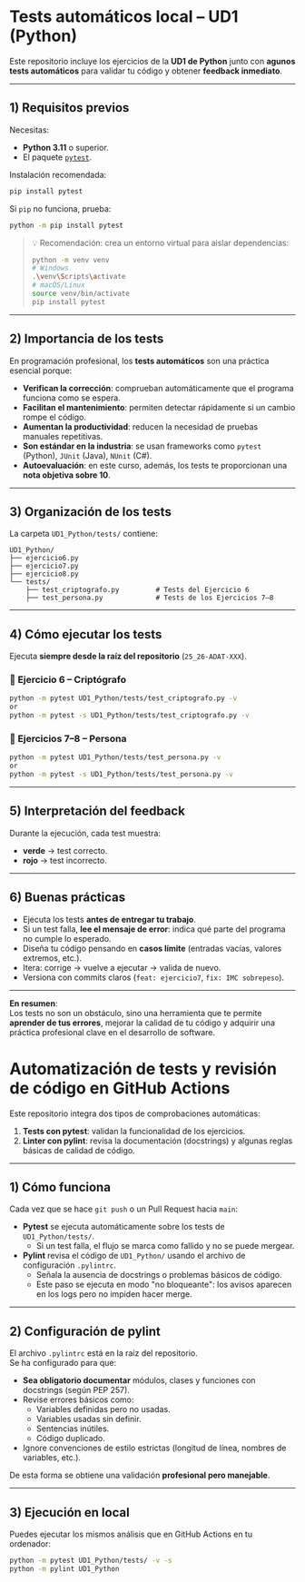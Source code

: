 # Tests automáticos local – UD1 (Python)

Este repositorio incluye los ejercicios de la **UD1 de Python** junto con **agunos tests automáticos** para validar tu código y obtener **feedback inmediato**.

---

## 1) Requisitos previos

Necesitas:

- **Python 3.11** o superior.  
- El paquete [`pytest`](https://docs.pytest.org/).

Instalación recomendada:

```bash
pip install pytest
```

Si `pip` no funciona, prueba:

```bash
python -m pip install pytest
```

> 💡 Recomendación: crea un entorno virtual para aislar dependencias:  
> ```bash
> python -m venv venv
> # Windows
> .\venv\Scripts\activate
> # macOS/Linux
> source venv/bin/activate
> pip install pytest
> ```

---

## 2) Importancia de los tests

En programación profesional, los **tests automáticos** son una práctica esencial porque:

- **Verifican la corrección**: comprueban automáticamente que el programa funciona como se espera.  
- **Facilitan el mantenimiento**: permiten detectar rápidamente si un cambio rompe el código.  
- **Aumentan la productividad**: reducen la necesidad de pruebas manuales repetitivas.  
- **Son estándar en la industria**: se usan frameworks como `pytest` (Python), `JUnit` (Java), `NUnit` (C#).  
- **Autoevaluación**: en este curso, además, los tests te proporcionan una **nota objetiva sobre 10**.

---

## 3) Organización de los tests

La carpeta `UD1_Python/tests/` contiene:

```
UD1_Python/
├── ejercicio6.py
├── ejercicio7.py
├── ejercicio8.py
└── tests/
    ├── test_criptografo.py         # Tests del Ejercicio 6
    ├── test_persona.py             # Tests de los Ejercicios 7–8
```
---

## 4) Cómo ejecutar los tests

Ejecuta **siempre desde la raíz del repositorio** (`25_26-ADAT-XXX`).

### 🔹 Ejercicio 6 – Criptógrafo
```bash
python -m pytest UD1_Python/tests/test_criptografo.py -v 
or
python -m pytest -s UD1_Python/tests/test_criptografo.py -v
```

### 🔹 Ejercicios 7–8 – Persona
```bash
python -m pytest UD1_Python/tests/test_persona.py -v 
or
python -m pytest -s UD1_Python/tests/test_persona.py -v

```
---

## 5) Interpretación del feedback

Durante la ejecución, cada test muestra:

- **verde** → test correcto.  
- **rojo** → test incorrecto.  

---

## 6) Buenas prácticas

- Ejecuta los tests **antes de entregar tu trabajo**.  
- Si un test falla, **lee el mensaje de error**: indica qué parte del programa no cumple lo esperado.  
- Diseña tu código pensando en **casos límite** (entradas vacías, valores extremos, etc.).  
- Itera: corrige → vuelve a ejecutar → valida de nuevo.  
- Versiona con commits claros (`feat: ejercicio7`, `fix: IMC sobrepeso`).

---

**En resumen**:  
Los tests no son un obstáculo, sino una herramienta que te permite **aprender de tus errores**, mejorar la calidad de tu código y adquirir una práctica profesional clave en el desarrollo de software.

# Automatización de tests y revisión de código en GitHub Actions

Este repositorio integra dos tipos de comprobaciones automáticas:

1. **Tests con pytest**: validan la funcionalidad de los ejercicios.  
2. **Linter con pylint**: revisa la documentación (docstrings) y algunas reglas básicas de calidad de código.

---

## 1) Cómo funciona

Cada vez que se hace `git push` o un Pull Request hacia `main`:

- **Pytest** se ejecuta automáticamente sobre los tests de `UD1_Python/tests/`.  
  - Si un test falla, el flujo se marca como fallido y no se puede mergear.  
- **Pylint** revisa el código de `UD1_Python/` usando el archivo de configuración `.pylintrc`.  
  - Señala la ausencia de docstrings o problemas básicos de código.  
  - Este paso se ejecuta en modo "no bloqueante": los avisos aparecen en los logs pero no impiden hacer merge.

---

## 2) Configuración de pylint

El archivo `.pylintrc` está en la raíz del repositorio.  
Se ha configurado para que:

- **Sea obligatorio documentar** módulos, clases y funciones con docstrings (según PEP 257).  
- Revise errores básicos como:
  - Variables definidas pero no usadas.
  - Variables usadas sin definir.
  - Sentencias inútiles.
  - Código duplicado.  
- Ignore convenciones de estilo estrictas (longitud de línea, nombres de variables, etc.).

De esta forma se obtiene una validación **profesional pero manejable**.

---

## 3) Ejecución en local

Puedes ejecutar los mismos análisis que en GitHub Actions en tu ordenador:

```bash
python -m pytest UD1_Python/tests/ -v -s
python -m pylint UD1_Python

